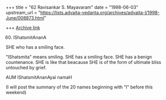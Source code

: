 +++
title = "62 Ravisankar S. Mayavaram"
date = "1998-06-03"
upstream_url = "https://lists.advaita-vedanta.org/archives/advaita-l/1998-June/008873.html"

+++
[Archive link](https://lists.advaita-vedanta.org/archives/advaita-l/1998-June/008873.html)

60. IShatsmitAnanA

SHE who has a smiling face.


"IShatsmita" means smiling. SHE has a smiling face. SHE has a benign
countenance. SHE is like that beacause SHE is of the form of ultimate
bliss untouched by grief.

AUM IShatsmitAnanAyai namaH

(I will post the summary of the 20 names beginning with "I" before this
weekend)

